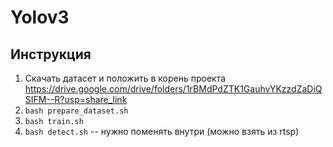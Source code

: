 # Yolov3

## Инструкция

1. Скачать датасет и положить в корень проекта https://drive.google.com/drive/folders/1rBMdPdZTK1GauhvYKzzdZaDiQSIFM--R?usp=share_link
2. `bash prepare_dataset.sh`
3. `bash train.sh`
4. `bash detect.sh` -- нужно поменять внутри (можно взять из rtsp)